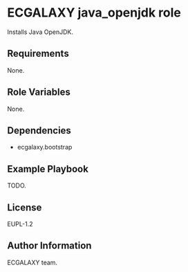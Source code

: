 ECGALAXY java_openjdk role
===========================

Installs Java OpenJDK.

Requirements
------------

None.

Role Variables
--------------

None.

Dependencies
------------

* ecgalaxy.bootstrap

Example Playbook
----------------

TODO.

License
-------

EUPL-1.2

Author Information
------------------

ECGALAXY team.
